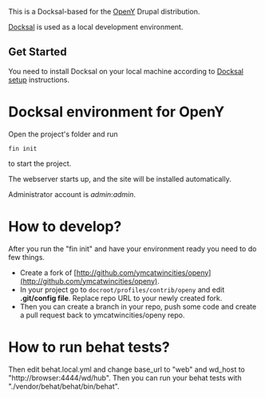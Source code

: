 This is a Docksal-based for the [OpenY](https://github.com/ymcatwincities/openy) Drupal distribution.

[Docksal](https://docksal.io/) is used as a local development environment.

## Get Started

You need to install Docksal on your local machine according to [Docksal setup](http://docksal.readthedocs.io/en/master/getting-started/env-setup/) instructions.

# Docksal environment for OpenY

Open the project's folder and run 
```
fin init
```
to start the project.

The webserver starts up, and the site will be installed automatically.

Administrator account is _admin_:_admin_.

# How to develop?

After you run the "fin init" and have your environment ready you need to do few things.

- Create a fork of [http://github.com/ymcatwincities/openy](http://github.com/ymcatwincities/openy).
- In your project go to `docroot/profiles/contrib/openy` and edit **.git/config file**. Replace repo URL to your newly created fork.
- Then you can create a branch in your repo, push some code and create a pull request back to ymcatwincities/openy repo.

# How to run behat tests?

Then edit behat.local.yml and change base_url to "web" and wd_host to "http://browser:4444/wd/hub". Then you can run your behat tests with "./vendor/behat/behat/bin/behat".
